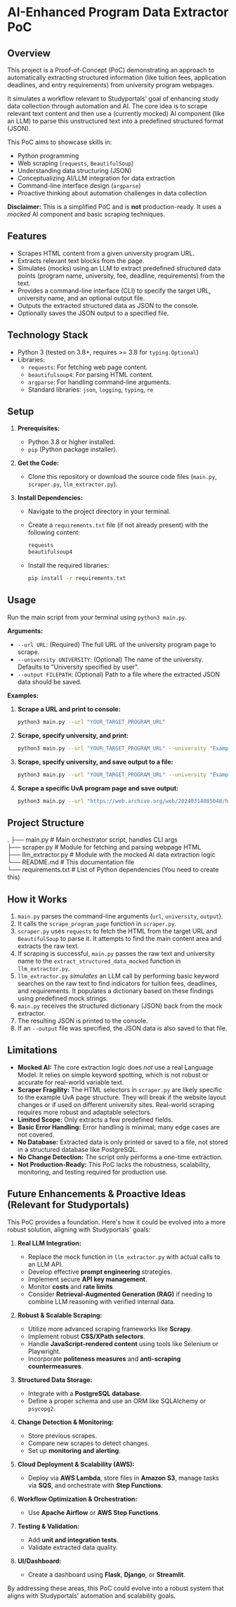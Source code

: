 
# AI-Enhanced Program Data Extractor PoC

## Overview

This project is a Proof-of-Concept (PoC) demonstrating an approach to automatically extracting structured information (like tuition fees, application deadlines, and entry requirements) from university program webpages.

It simulates a workflow relevant to Studyportals' goal of enhancing study data collection through automation and AI. The core idea is to scrape relevant text content and then use a (currently mocked) AI component (like an LLM) to parse this unstructured text into a predefined structured format (JSON).

This PoC aims to showcase skills in:

* Python programming
* Web scraping (`requests`, `BeautifulSoup`)
* Understanding data structuring (JSON)
* Conceptualizing AI/LLM integration for data extraction
* Command-line interface design (`argparse`)
* Proactive thinking about automation challenges in data collection

**Disclaimer:** This is a simplified PoC and is **not** production-ready. It uses a *mocked* AI component and basic scraping techniques.

## Features

* Scrapes HTML content from a given university program URL.
* Extracts relevant text blocks from the page.
* Simulates (mocks) using an LLM to extract predefined structured data points (program name, university, fee, deadline, requirements) from the text.
* Provides a command-line interface (CLI) to specify the target URL, university name, and an optional output file.
* Outputs the extracted structured data as JSON to the console.
* Optionally saves the JSON output to a specified file.

## Technology Stack

* Python 3 (tested on 3.8+, requires >= 3.8 for `typing.Optional`)
* Libraries:
  * `requests`: For fetching web page content.
  * `beautifulsoup4`: For parsing HTML content.
  * `argparse`: For handling command-line arguments.
  * Standard libraries: `json`, `logging`, `typing`, `re`

## Setup

1. **Prerequisites:**
    * Python 3.8 or higher installed.
    * `pip` (Python package installer).

2. **Get the Code:**
    * Clone this repository or download the source code files (`main.py`, `scraper.py`, `llm_extractor.py`).

3. **Install Dependencies:**
    * Navigate to the project directory in your terminal.
    * Create a `requirements.txt` file (if not already present) with the following content:

        ```txt
        requests
        beautifulsoup4
        ```

    * Install the required libraries:

        ```bash
        pip install -r requirements.txt
        ```

## Usage

Run the main script from your terminal using `python3 main.py`.

**Arguments:**

* `--url URL`: (Required) The full URL of the university program page to scrape.
* `--university UNIVERSITY`: (Optional) The name of the university. Defaults to "University specified by user".
* `--output FILEPATH`: (Optional) Path to a file where the extracted JSON data should be saved.

**Examples:**

1. **Scrape a URL and print to console:**

    ```bash
    python3 main.py --url "YOUR_TARGET_PROGRAM_URL"
    ```

2. **Scrape, specify university, and print:**

    ```bash
    python3 main.py --url "YOUR_TARGET_PROGRAM_URL" --university "Example University Name"
    ```

3. **Scrape, specify university, and save output to a file:**

    ```bash
    python3 main.py --url "YOUR_TARGET_PROGRAM_URL" --university "Example University Name" --output program_data.json
    ```

4. **Scrape a specific UvA program page and save output:**

    ```bash
    python3 main.py --url "https://web.archive.org/web/20240314085048/https://www.uva.nl/en/programmes/masters/information-studies/information-studies.html" --university "University of Amsterdam" --output program_data.json
    ```

## Project Structure

.
├── main.py           # Main orchestrator script, handles CLI args  
├── scraper.py        # Module for fetching and parsing webpage HTML  
├── llm_extractor.py  # Module with the mocked AI data extraction logic  
└── README.md         # This documentation file  
└── requirements.txt  # List of Python dependencies (You need to create this)

## How it Works

1. `main.py` parses the command-line arguments (`url`, `university`, `output`).
2. It calls the `scrape_program_page` function in `scraper.py`.
3. `scraper.py` uses `requests` to fetch the HTML from the target URL and `BeautifulSoup` to parse it. It attempts to find the main content area and extracts the raw text.
4. If scraping is successful, `main.py` passes the raw text and university name to the `extract_structured_data_mocked` function in `llm_extractor.py`.
5. `llm_extractor.py` *simulates* an LLM call by performing basic keyword searches on the raw text to find indicators for tuition fees, deadlines, and requirements. It populates a dictionary based on these findings using predefined mock strings.
6. `main.py` receives the structured dictionary (JSON) back from the mock extractor.
7. The resulting JSON is printed to the console.
8. If an `--output` file was specified, the JSON data is also saved to that file.

## Limitations

* **Mocked AI:** The core extraction logic does *not* use a real Language Model. It relies on simple keyword spotting, which is not robust or accurate for real-world variable text.
* **Scraper Fragility:** The HTML selectors in `scraper.py` are likely specific to the example UvA page structure. They will break if the website layout changes or if used on different university sites. Real-world scraping requires more robust and adaptable selectors.
* **Limited Scope:** Only extracts a few predefined fields.
* **Basic Error Handling:** Error handling is minimal; many edge cases are not covered.
* **No Database:** Extracted data is only printed or saved to a file, not stored in a structured database like PostgreSQL.
* **No Change Detection:** The script only performs a one-time extraction.
* **Not Production-Ready:** This PoC lacks the robustness, scalability, monitoring, and testing required for production use.

## Future Enhancements & Proactive Ideas (Relevant for Studyportals)

This PoC provides a foundation. Here's how it could be evolved into a more robust solution, aligning with Studyportals' goals:

1. **Real LLM Integration:**
    * Replace the mock function in `llm_extractor.py` with actual calls to an LLM API.
    * Develop effective **prompt engineering** strategies.
    * Implement secure **API key management**.
    * Monitor **costs** and **rate limits**.
    * Consider **Retrieval-Augmented Generation (RAG)** if needing to combine LLM reasoning with verified internal data.

2. **Robust & Scalable Scraping:**
    * Utilize more advanced scraping frameworks like **Scrapy**.
    * Implement robust **CSS/XPath selectors**.
    * Handle **JavaScript-rendered content** using tools like Selenium or Playwright.
    * Incorporate **politeness measures** and **anti-scraping countermeasures**.

3. **Structured Data Storage:**
    * Integrate with a **PostgreSQL database**.
    * Define a proper schema and use an ORM like SQLAlchemy or `psycopg2`.

4. **Change Detection & Monitoring:**
    * Store previous scrapes.
    * Compare new scrapes to detect changes.
    * Set up **monitoring and alerting**.

5. **Cloud Deployment & Scalability (AWS):**
    * Deploy via **AWS Lambda**, store files in **Amazon S3**, manage tasks via **SQS**, and orchestrate with **Step Functions**.

6. **Workflow Optimization & Orchestration:**
    * Use **Apache Airflow** or **AWS Step Functions**.

7. **Testing & Validation:**
    * Add **unit and integration tests**.
    * Validate extracted data quality.

8. **UI/Dashboard:**
    * Create a dashboard using **Flask**, **Django**, or **Streamlit**.

By addressing these areas, this PoC could evolve into a robust system that aligns with Studyportals' automation and scalability goals.
